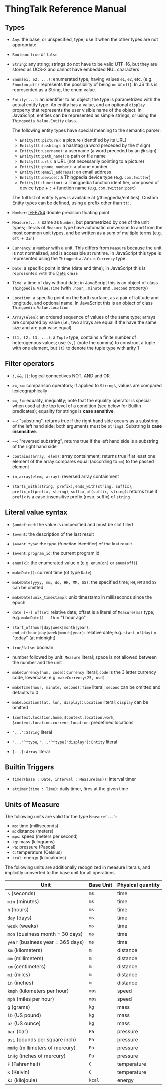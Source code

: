 # ThingTalk Reference Manual

## Types

* `Any`: the base, or unspecified, type; use it when the other types
  are not appropriate

* `Boolean`: `true` or `false`

* `String`: any string; strings do not have to be valid UTF-16, but
   they are stored as UCS-2 and cannot have embedded NUL characters

* `Enum(e1, e2, ...)`: enumerated type, having values `e1`, `e2`, etc.
   (e.g. `Enum(on,off)` represents the possibility of being `on` or `off`).
   In JS this is represented as a String, the enum value.

* `Entity(...)`: an identifier to an object; the type is parametrized with
the actual entity type. An entity has a value, and an optional `display`
property that represents the user visible name of the object. In JavaScript,
entities can be represented as simple strings, or using the `Thingpedia.Value.Entity` class.

  The following entity types have special meaning to the semantic parser:
  
  - `Entity(tt:picture)`: a picture (identified by its URL)
  - `Entity(tt:hashtag)`: a hashtag (a word preceded by the \# sign)
  - `Entity(tt:username)`: a username (a word preceded by an \@ sign)
  - `Entity(tt:path_name)`: a path or file name
  - `Entity(tt:url)`: a URL (not necessarily pointing to a picture)
  - `Entity(tt:phone_number)`: a phone number
  - `Entity(tt:email_address)`: an email address
  - `Entity(tt:device)`: a Thingpedia device type (e.g. `com.twitter`)
  - `Entity(tt:function)`: a Thingpedia function identifier, composed of device type + `:` + function name (e.g. `com.twitter:post`)
  
  The full list of entity types is available at (/thingpedia/entities). Custom Entity types can be defined, using a prefix other than `tt:`.

* `Number`: [IEEE754](http://en.wikipedia.org/wiki/IEEE_754) double
  precision floating point

* `Measure(...)`: same as `Number`, but parametrized by one of the
  unit types; literals of `Measure` type have automatic conversion to
  and from the most common unit types, and be written as a sum of multiple
  terms (e.g. `6ft + 3in`)
  
* `Currency`: a `Number` with a unit. This differs from `Measure` because
the unit is not normalized, and is accessible at runtime. In JavaScript this type
is represented using the `Thingpedia.Value.Currency` type.

* `Date`: a specific point in time (date and time); in JavaScript this is represented with the [Date](https://developer.mozilla.org/en-US/docs/Web/JavaScript/Reference/Global_Objects/Date) class

* `Time`: a time of day without date; in JavaScript this is an object of class `Thingpedia.Value.Time` (with `.hour`, `.minute` and `.second` property)

* `Location`: a specific point on the Earth surface, as a pair of latitude and longitude, and optional name. In JavaScript this is an object of class `Thingpedia.Value.Location`

* `Array(elem)`: an ordered sequence of values of the same type; arrays are compared by
  value (i.e., two arrays are equal if the have the same size and are
  pair wise equal)

* `(t1, t2, t3, ...)`: a `Tuple` type, contains a finite number of
  heterogenous values; use `(v,)` (note the comma) to construct a tuple with
  one element, but `(t)` to denote the tuple type with arity 1

## Filter operators

* `!`, `&&`, `||`: logical connectives NOT, AND and OR

* `>=`, `<=`: comparison operators; if applied to `String`s,
values are compared lexicographically

* `==`, `!=`: equality, inequality; note that the equality operator is
special when used at the top level of a condition (see below for
Builtin predicates); equality for strings is __case sensitive__.

* `=~`: "substring", returns true if the right hand side occurs as a
  substring of the left hand side; both arguments must be `String`s.
  Substring is __case insensitive__.

* `~=`: "reversed substring", returns true if the left hand side is a substring
  of the right hand side
  
* `contains(array, elem)`: array containment; returns true if at least
  one element of the array compares equal (according to `==`) to the passed
  element

* `in_array(elem, array)`: reversed array containment

* `starts_with(string, prefix)`, `ends_with(string, suffix)`, `prefix_of(prefix, string)`, `suffix_of(suffix, string)`: returns true if `prefix` is a case-insensitive prefix (resp. suffix) of `string`

## Literal value syntax

* `$undefined`: the value is unspecified and must be slot filled

* `$event`: the description of the last result

* `$event.type`: the type (function identifier) of the last result

* `$event.program_id`: the current program id

* `enum(x)`: the enumerated value x (e.g. `enum(on)` or `enum(off)`)

* `makeDate()`: current time (of type `Date`)

* `makeDate(yyyy, mm, dd, HH, MM, SS)`: the specified time; `HH`, `MM` and `SS` can be omitted

* `makeDate(unix_timestamp)`: unix timestamp in milliseconds since the epoch

* `date [+-] offset`: relative date; offset is a literal of `Measure(ms)` type; e.g. `makeDate() - 1h` = "1 hour ago"

* `start_of(hour|day|week|month|year)`, `end_of(hour|day|week|month|year)`: relative date; e.g. `start_of(day)` = "today" (at midnight)

* `true`/`false`: boolean

* number followed by unit: `Measure` literal; space is not allowed between the number and the unit

* `makeCurrency(num, code)`: `Currency` literal; `code` is the 3 letter currency code, lowercase; e.g. `makeCurrency(25, usd)`

* `makeTime(hour, minute, second)`: `Time` literal; `second` can be omitted and defaults to 0

* `makeLocation(lat, lon, display)`: `Location` literal; `display` can be omitted

* `$context.location.home`, `$context.location.work`, `$context.location.current_location`: predefined locations

* `"..."`: `String` literal

* `"..."^^type`, `"..."^^type("display")`: `Entity` literal

* `[...]`: `Array` literal

## Builtin Triggers

* `timer(base : Date, interval : Measure(ms))`: interval timer

* `attimer(time : Time)`: daily timer, fires at the given time

## Units of Measure

The following units are valid for the type `Measure(...)`:

* `ms`: time (milliseconds)
* `m`: distance (meters)
* `mps`: speed (meters per second)
* `kg`: mass (kilograms)
* `Pa`: pressure (Pascal)
* `C`: temperature (Celsius)
* `kcal`: energy (kilocalories)

The following units are additionally recognized in measure literals, and
implicitly converted to the base unit for all operations.

| Unit                              | Base Unit | Physical quantity |
| --------------------------------- | --------- | ----------------- |
| `s` (seconds)                     | `ms`      | time              |
| `min` (minutes)                   | `ms`      | time              |
| `h` (hours)                       | `ms`      | time              |
| `day` (days)                      | `ms`      | time              |
| `week` (weeks)                    | `ms`      | time              |
| `mon` (business month = 30 days)  | `ms`      | time              |
| `year` (business year = 365 days) | `ms`      | time              |
| `km` (kilometers)                 | `m`       | distance          |
| `mm` (millimeters)                | `m`       | distance          |
| `cm` (centimeters)                | `m`       | distance          |
| `mi` (miles)                      | `m`       | distance          |
| `in` (inches)                     | `m`       | distance          |
| `kmph` (kilometers per hour)      | `mps`     | speed             |
| `mph` (miles per hour)            | `mps`     | speed             |
| `g` (grams)                       | `kg`      | mass              |
| `lb` (US pound)                   | `kg`      | mass              |
| `oz` (US ounce)                   | `kg`      | mass              |
| `bar` (bar)                       | `Pa`      | pressure          |
| `psi` (pounds per square inch)    | `Pa`      | pressure          |
| `mmHg` (millimeters of mercury)   | `Pa`      | pressure          |
| `inHg` (inches of mercury)        | `Pa`      | pressure          |
| `F` (Fahrenheit)                  | `C`       | temperature       |
| `K` (Kelvin)                      | `C`       | temperature       |
| `kJ` (kilojoule)                  | `kcal`    | energy            |

